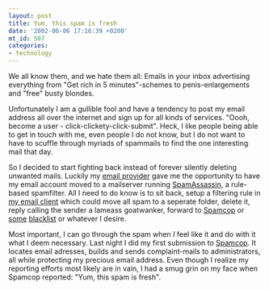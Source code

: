 ```yaml
---
layout: post
title: Yum, this spam is fresh
date: '2002-06-06 17:16:39 +0200'
mt_id: 587
categories:
- technology
---
```

We all know them, and we hate them all: Emails in your inbox advertising everything from "Get rich in 5 minutes"-schemes to penis-enlargements and "free" busty blondes.

Unfortunately I am a gullible fool and have a tendency to post my email address all over the internet and sign up for all kinds of services. "Oooh, become a user - click-clickety-click-submit". Heck, I like people being able to get in touch with me, even people I do not know, but I do not want to have to scuffle through myriads of spammails to find the one interesting mail that day.

So I decided to start fighting back instead of forever silently deleting unwanted mails. Luckily my <a href="http://www.ngdc.net">email provider</a> gave me the opportunity to have my email account moved to a mailserver running <a href="http://spamassassin.org/">SpamAssassin</a>, a rule-based spamfilter. All I need to do know is to sit back, setup a filtering rule in <a href="http://www.ritlabs.com/the_bat/index.html">my email client</a> which could move all spam to a seperate folder, delete it, reply calling the sender a lameass goatwanker, forward to <a href="http://www.spamcop.org">Spamcop</a> or <a href="http://razor.sourceforge.net">some</a> <a href="http://mail-abuse.org/rbl/">blacklist</a> or whatever I desire.

Most important, I can go through the spam when <em>I</em> feel like it and do with it what I deem necessary. Last night I did my first submission to <a href="http://www.spamcop.org">Spamcop</a>. It locates email adresses, builds and sends complaint-mails to administrators, all while protecting my precious email address. Even though I realize my reporting efforts most likely are in vain, I had a smug grin on my face when Spamcop reported: "Yum, this spam is fresh".
